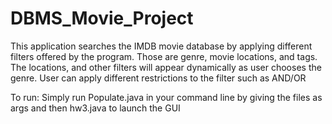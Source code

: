 # DBMS_Movie_Project

This application searches the IMDB movie database by applying different filters offered by the program. 
Those are genre, movie locations, and tags. The locations, and other filters will appear dynamically as user chooses the genre.
User can apply different restrictions to the filter such as AND/OR

To run: Simply run Populate.java in your command line by giving the files as args and then hw3.java to launch the GUI
